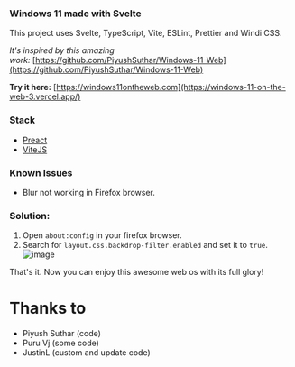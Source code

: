### Windows 11 made with Svelte

This project uses Svelte, TypeScript, Vite, ESLint, Prettier and Windi CSS.

*It's inspired by this amazing work:* [https://github.com/PiyushSuthar/Windows-11-Web](https://github.com/PiyushSuthar/Windows-11-Web)

**Try it here:** [https://windows11ontheweb.com](https://windows-11-on-the-web-3.vercel.app/)

### Stack

- [Preact](https://preactjs.com/)
- [ViteJS](http://vitejs.dev/)

### Known Issues

- Blur not working in Firefox browser.

### Solution:

1. Open `about:config` in your firefox browser.
2. Search for `layout.css.backdrop-filter.enabled` and set it to `true`.
   <img src="https://i.ibb.co/RbmX1NN/image.png" alt="image" border="0">

That's it. Now you can enjoy this awesome web os with its full glory!
 
 # Thanks to
 - Piyush Suthar (code)
 - Puru Vj (some code)
 - JustinL (custom and update code)
